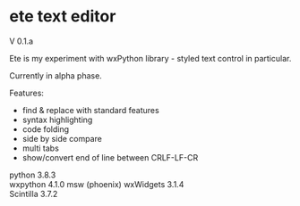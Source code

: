 # ete text editor 

V 0.1.a

Ete is my experiment with wxPython library - styled text control in particular.

Currently in alpha phase.  

Features:

* find & replace with standard features
* syntax highlighting
* code folding
* side by side compare
* multi tabs
* show/convert end of line between CRLF-LF-CR

python 3.8.3\
wxpython 4.1.0 msw (phoenix) wxWidgets 3.1.4\
Scintilla 3.7.2
